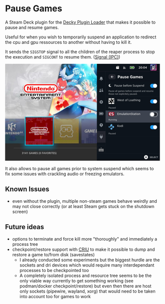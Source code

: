 # Pause Games

A Steam Deck plugin for the [Decky Plugin Loader](https://github.com/SteamDeckHomebrew/decky-loader) that makes it possible to pause and resume games.

Useful for when you wish to temporarily suspend an application to redirect the cpu and gpu ressources to another without having to kill it.

It sends the `SIGSTOP` signal to all the children of the reaper process to stop the execution and `SIGCONT` to resume them. ([Signal (IPC)](https://en.wikipedia.org/wiki/Signal_(IPC)))

![](assets/20220913200428_1.jpg)

It also allows to pause all games prior to system suspend which seems to fix some issues with crackling audio or freezing emulators.

## Known Issues

- even without the plugin, multiple non-steam games behave weirdly and may not close correctly (or at least Steam gets stuck on the shutdown screen)

## Future ideas

- options to terminate and force kill more "thoroughly" and immediately a process tree
- checkpoint/restore support with [CRIU](https://github.com/checkpoint-restore/criu) to make it possible to dump and restore a game to/from disk (savestates)
  + I already conducted some experiments but the biggest hurdle are the sockets and dri devices which would require many interdependant processes to be checkpointed too
  + A completely isolated process and resource tree seems to be the only viable way currently to get something working (see podman/docker checkpoint/restore) but even then there are host only sockets (pipewire, wayland, xorg) that would need to be taken into account too for games to work
